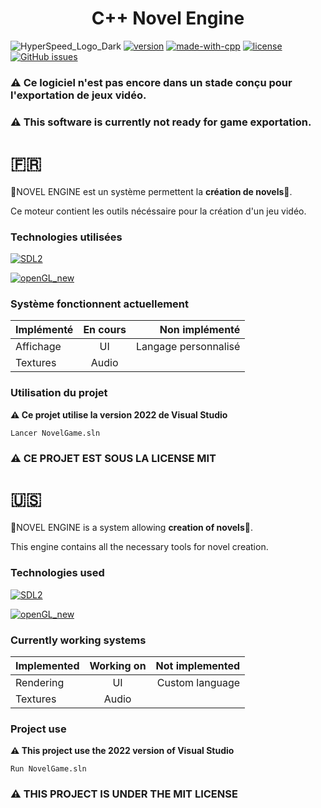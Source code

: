 <h1 align="center">C++ Novel Engine</h1>

![HyperSpeed_Logo_Dark](https://github.com/HugoQuevaReborn/NovelEngine/assets/139586455/8d2201b3-6c27-4f24-8778-b795bf868dd4)
[![version](https://img.shields.io/badge/Version-1.0.0-blue.svg)](https://github.com/HugoQuevaReborn/NovelEngine)
[![made-with-cpp](https://img.shields.io/badge/Made%20with-C++-red.svg)](https://github.com/HugoQuevaReborn/NovelEngine)
[![license](https://img.shields.io/pypi/l/ansicolortags.svg)](https://mit-license.org/)
[![GitHub issues](https://img.shields.io/github/issues/HugoQuevaReborn/NovelEngine.svg)](https://github.com/HugoQuevaReborn/NovelEngine/issues)

### **⚠ Ce logiciel n'est pas encore dans un stade conçu pour l'exportation de jeux vidéo.**
### **⚠ This software is currently not ready for game exportation.**
# 🇫🇷
  🌸NOVEL ENGINE est un système permettent la **création de novels**🌸.
  
  Ce moteur contient les outils nécéssaire pour la création d'un jeu vidéo.
  
  ### Technologies utilisées
  [![SDL2](https://github.com/HugoQuevaReborn/NovelEngine/assets/139586455/a74a4b72-24a4-4aae-940b-39655357c7f4)](https://libsdl.org/)
  
  [![openGL_new](https://github.com/HugoQuevaReborn/NovelEngine/assets/139586455/be522bce-b940-4fdd-b52c-d634f5a5cb7b)](https://www.opengl.org/)


  ### Système fonctionnent actuellement
  | Implémenté | En cours | Non implémenté |
  | :----------- | :------------: | ------------: |
  | Affichage    |  UI   |   Langage personnalisé   |
  | Textures     |  Audio|


  ### Utilisation du projet

  **⚠ Ce projet utilise la version 2022 de Visual Studio**

    Lancer NovelGame.sln
### **⚠ CE PROJET EST SOUS LA LICENSE MIT**

# 🇺🇸
  🌸NOVEL ENGINE is a system allowing **creation of novels**🌸.
  
  This engine contains all the necessary tools for novel creation.
  
  ### Technologies used
    
  [![SDL2](https://github.com/HugoQuevaReborn/NovelEngine/assets/139586455/a74a4b72-24a4-4aae-940b-39655357c7f4)](https://libsdl.org/)
  
  [![openGL_new](https://github.com/HugoQuevaReborn/NovelEngine/assets/139586455/be522bce-b940-4fdd-b52c-d634f5a5cb7b)](https://www.opengl.org/)


  ### Currently working systems
  | Implemented | Working on | Not implemented |
  | :----------- | :------------: | ------------: |
  | Rendering    |  UI   |   Custom language   |
  | Textures     |  Audio|


  ### Project use

  **⚠ This project use the 2022 version of Visual Studio**

    Run NovelGame.sln
### **⚠ THIS PROJECT IS UNDER THE MIT LICENSE**
